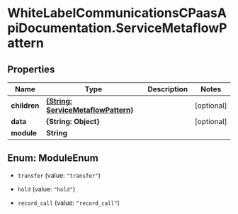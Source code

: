 # WhiteLabelCommunicationsCPaasApiDocumentation.ServiceMetaflowPattern

## Properties

Name | Type | Description | Notes
------------ | ------------- | ------------- | -------------
**children** | [**{String: ServiceMetaflowPattern}**](ServiceMetaflowPattern.md) |  | [optional] 
**data** | **{String: Object}** |  | [optional] 
**module** | **String** |  | 



## Enum: ModuleEnum


* `transfer` (value: `"transfer"`)

* `hold` (value: `"hold"`)

* `record_call` (value: `"record_call"`)




